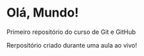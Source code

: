 # Olá, Mundo!
 Primeiro repositório do curso de Git e GitHub

 Rerpositório criado durante uma aula ao vivo!
